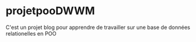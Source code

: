 # projetpooDWWM
C'est un projet blog pour apprendre de travailler sur une base de données relationelles en POO
